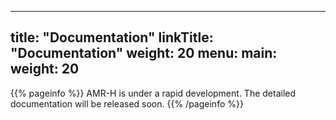 
---
title: "Documentation"
linkTitle: "Documentation"
weight: 20
menu:
  main:
    weight: 20
---

{{% pageinfo %}}
AMR-H is under a rapid development. The detailed documentation will be released soon.
{{% /pageinfo %}}


<!--This section is where the user documentation for your project lives - all the information your users need to understand and successfully use your project.)

For large documentation sets we recommend adding content under the headings in this section, though if some or all of them don’t apply to your project feel free to remove them or add your own. You can see an example of a smaller Docsy documentation site in the [Docsy User Guide](https://docsy.dev/docs/), which lives in the [Docsy theme repo](https://github.com/google/docsy/tree/master/userguide) if you'd like to copy its docs section. 

Other content such as marketing material, case studies, and community updates should live in the [About](/about/) and [Community](/community/) pages.

Find out how to use the Docsy theme in the [Docsy User Guide](https://docsy.dev/docs/). You can learn more about how to organize your documentation (and how we organized this site) in [Organizing Your Content](https://docsy.dev/docs/best-practices/organizing-content/).

-->
